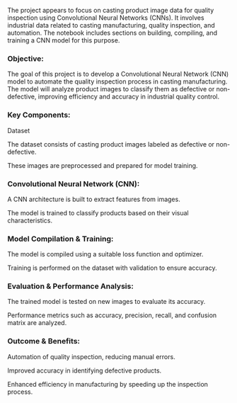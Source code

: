 The project appears to focus on casting product image data for quality inspection using Convolutional Neural Networks (CNNs). It involves industrial data related to casting manufacturing, quality inspection, and automation. The notebook includes sections on building, compiling, and training a CNN model for this purpose.

### Objective:
The goal of this project is to develop a Convolutional Neural Network (CNN) model to automate the quality inspection process in casting manufacturing. The model will analyze product images to classify them as defective or non-defective, improving efficiency and accuracy in industrial quality control.

### Key Components:
Dataset

The dataset consists of casting product images labeled as defective or non-defective.

These images are preprocessed and prepared for model training.

### Convolutional Neural Network (CNN):

A CNN architecture is built to extract features from images.

The model is trained to classify products based on their visual characteristics.

### Model Compilation & Training:

The model is compiled using a suitable loss function and optimizer.

Training is performed on the dataset with validation to ensure accuracy.
### Evaluation & Performance Analysis:

The trained model is tested on new images to evaluate its accuracy.

Performance metrics such as accuracy, precision, recall, and confusion matrix are analyzed.

### Outcome & Benefits:
Automation of quality inspection, reducing manual errors.

Improved accuracy in identifying defective products.

Enhanced efficiency in manufacturing by speeding up the inspection process.
